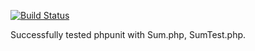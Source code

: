 [![Build Status](https://travis-ci.org/khoawasabi/test-travis.svg?branch=master)](https://travis-ci.org/khoawasabi/test-travis)

Successfully tested phpunit with Sum.php, SumTest.php.